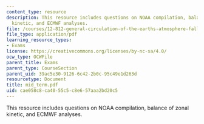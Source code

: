 ```yaml
---
content_type: resource
description: This resource includes questions on NOAA compilation, balance of zonal
  kinetic, and ECMWF analyses.
file: /courses/12-812-general-circulation-of-the-earths-atmosphere-fall-2005/cae058c8ca4055c5c8e657aaa2bd20c5_mid_term.pdf
file_type: application/pdf
learning_resource_types:
- Exams
license: https://creativecommons.org/licenses/by-nc-sa/4.0/
ocw_type: OCWFile
parent_title: Exams
parent_type: CourseSection
parent_uid: 39ac5e30-9126-6c42-2b0c-95c49e1d263d
resourcetype: Document
title: mid_term.pdf
uid: cae058c8-ca40-55c5-c8e6-57aaa2bd20c5
---
```

This resource includes questions on NOAA compilation, balance of zonal kinetic, and ECMWF analyses.